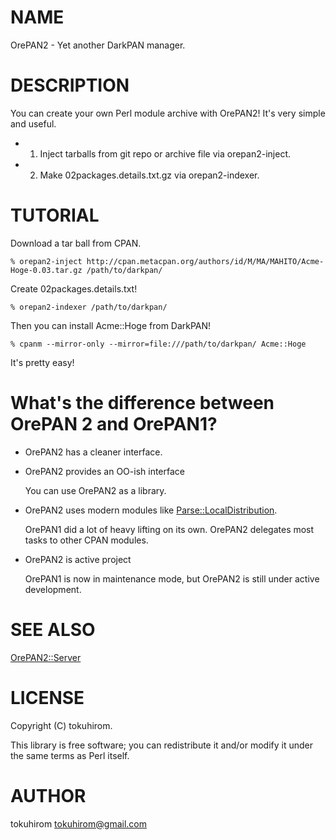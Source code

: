 # NAME

OrePAN2 - Yet another DarkPAN manager.

# DESCRIPTION

You can create your own Perl module archive with OrePAN2!
It's very simple and useful.

- 1. Inject tarballs from git repo or archive file via orepan2-inject.
- 2. Make 02packages.details.txt.gz via orepan2-indexer.

# TUTORIAL

Download a tar ball from CPAN.

    % orepan2-inject http://cpan.metacpan.org/authors/id/M/MA/MAHITO/Acme-Hoge-0.03.tar.gz /path/to/darkpan/

Create 02packages.details.txt!

    % orepan2-indexer /path/to/darkpan/

Then you can install Acme::Hoge from DarkPAN!

    % cpanm --mirror-only --mirror=file:///path/to/darkpan/ Acme::Hoge

It's pretty easy!

# What's the difference between OrePAN 2 and OrePAN1?

- OrePAN2 has a cleaner interface.
- OrePAN2 provides an OO-ish interface

    You can use OrePAN2 as a library.

- OrePAN2 uses modern modules like [Parse::LocalDistribution](https://metacpan.org/pod/Parse::LocalDistribution).

    OrePAN1 did a lot of heavy lifting on its own. OrePAN2 delegates most tasks to other CPAN modules.

- OrePAN2 is active project

    OrePAN1 is now in maintenance mode, but OrePAN2 is still under active development.

# SEE ALSO

[OrePAN2::Server](https://metacpan.org/pod/OrePAN2::Server)

# LICENSE

Copyright (C) tokuhirom.

This library is free software; you can redistribute it and/or modify
it under the same terms as Perl itself.

# AUTHOR

tokuhirom <tokuhirom@gmail.com>
